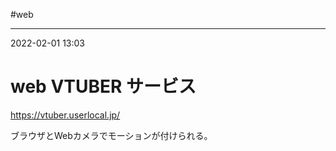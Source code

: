 #web

---
2022-02-01  13:03

# web  VTUBER サービス

https://vtuber.userlocal.jp/

ブラウザとWebカメラでモーションが付けられる。

